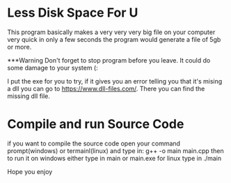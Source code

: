 # Less Disk Space For U

This program basically makes a very very very big file on your computer very quick
in only a few seconds the program would generate a file of 5gb or more.



***Warning
Don't forget to stop program before you leave. It could do some damage to your system (:

I put the exe for you to try, if it gives you an error telling you that it's mising a dll you can go to
https://www.dll-files.com/. There you can find the missing dll file.





# Compile and run Source Code

if you want to compile the source code open your command prompt(windows) or termainl(linux) and type in:
g++ -o main main.cpp
then to run it on windows either type in main or main.exe
for linux type in ./main


Hope you enjoy
